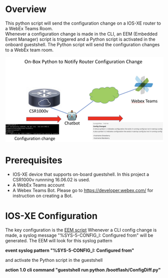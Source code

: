 # Overview
This python script will send the configuration change on a IOS-XE router to a WebEx Teams Room.  
Whenever a configuration change is made in the CLI, an EEM (Embedded Event Manager) script is triggered and a Python script is activated in the onboard guestshell.  The Python script will send the configuration changes to a WebEx team room.

![](./ChatBot.png)


# Prerequisites
- IOS-XE device that supports on-board guestshell.  In this project a CSR1000v runnning 16.06.02 is used.
- A WebEx Teams account
- A Webex Teams Bot.  Please go to https://developer.webex.com/ for instruction on creating a Bot.

# IOS-XE Configuration
The key configuration is the [EEM script](./EEM.cfg)
Whenever a CLI config change is made, a syslog message "%SYS-5-CONFIG_I: Configured from" will be generated.  The EEM will look for this syslog pattern

**event syslog pattern "%SYS-5-CONFIG_I: Configured from"**

and activate the Python script in the guestshell

 **action 1.0 cli command "guestshell run python /bootflash/ConfigDiff.py"**
